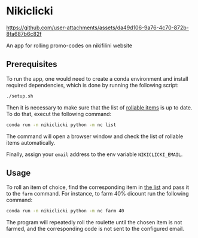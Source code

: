 # Nikiclicki

https://github.com/user-attachments/assets/da49d106-9a76-4c70-872b-8fa687b6c82f

An app for rolling promo-codes on nikifilini website

## Prerequisites

To run the app, one would need to create a conda environment and install required dependencies, which is done by running the following script:

```sh
./setup.sh
```

Then it is necessary to make sure that the list of [rollable items](assets/targets.py) is up to date. To do that, execut the following command:

```sh
conda run -n nikiclicki python -m nc list
```

The command will open a browser window and check the list of rollable items automatically.

Finally, assign your `email` address to the env variable `NIKICLICKI_EMAIL`.

## Usage

To roll an item of choice, find the corresponding item in [the list](assets/targets.py) and pass it to the `farm` command. For instance, to farm 40% dicount run the following command:

```sh
conda run -n nikiclicki python -m nc farm 40
```

The program will repeatedly roll the roulette until the chosen item is not farmed, and the corresponding code is not sent to the configured email.
